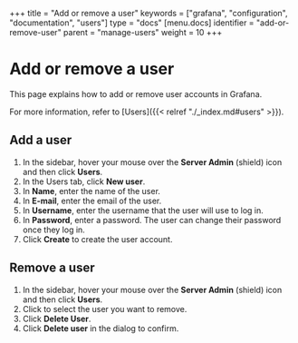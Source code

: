 +++
title = "Add or remove a user"
keywords = ["grafana", "configuration", "documentation", "users"]
type = "docs"
[menu.docs]
identifier = "add-or-remove-user"
parent = "manage-users"
weight = 10
+++

# Add or remove a user

This page explains how to add or remove user accounts in Grafana.

For more information, refer to [Users]({{< relref "./_index.md#users" >}}).

## Add a user

1. In the sidebar, hover your mouse over the **Server Admin** (shield) icon and then click **Users**.
1. In the Users tab, click **New user**.
1. In **Name**, enter the name of the user.
1. In **E-mail**, enter the email of the user.
1. In **Username**, enter the username that the user will use to log in.
1. In **Password**, enter a password. The user can change their password once they log in.
1. Click **Create** to create the user account.

## Remove a user

1. In the sidebar, hover your mouse over the **Server Admin** (shield) icon and then click **Users**.
1. Click to select the user you want to remove.
1. Click **Delete User**.
1. Click **Delete user** in the dialog to confirm.
